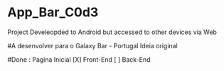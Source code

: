 # App_Bar_C0d3
Project Develeopded to Android but accessed to other devices via Web

#A desenvolver para o Galaxy Bar - Portugal
Ideia original

#Done :
Pagina Inicial  [X] Front-End
		[ ] Back-End
